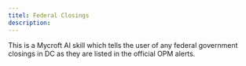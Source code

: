 ```yaml
---
titel: Federal Closings
description: 
---
```

This is a Mycroft AI skill which tells the user of any federal government closings in DC as they are listed in the official OPM alerts.
